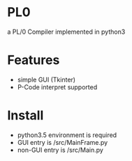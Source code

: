 # PL0
a PL/0 Compiler implemented in python3

# Features
* simple GUI (Tkinter)
* P-Code interpret supported

# Install
* python3.5 environment is required
* GUI entry is /src/MainFrame.py
* non-GUI entry is /src/Main.py

